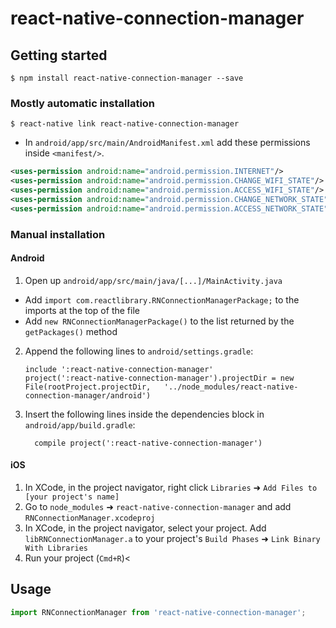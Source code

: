 
# react-native-connection-manager

## Getting started

`$ npm install react-native-connection-manager --save`

### Mostly automatic installation

`$ react-native link react-native-connection-manager`

* In `android/app/src/main/AndroidManifest.xml` add these permissions inside `<manifest/>`.

```xml
<uses-permission android:name="android.permission.INTERNET"/>
<uses-permission android:name="android.permission.CHANGE_WIFI_STATE"/>
<uses-permission android:name="android.permission.ACCESS_WIFI_STATE"/>
<uses-permission android:name="android.permission.CHANGE_NETWORK_STATE"/>
<uses-permission android:name="android.permission.ACCESS_NETWORK_STATE"/>
```

### Manual installation

#### Android

1. Open up `android/app/src/main/java/[...]/MainActivity.java`
  - Add `import com.reactlibrary.RNConnectionManagerPackage;` to the imports at the top of the file
  - Add `new RNConnectionManagerPackage()` to the list returned by the `getPackages()` method
2. Append the following lines to `android/settings.gradle`:
  	```
  	include ':react-native-connection-manager'
  	project(':react-native-connection-manager').projectDir = new File(rootProject.projectDir, 	'../node_modules/react-native-connection-manager/android')
  	```
3. Insert the following lines inside the dependencies block in `android/app/build.gradle`:
  	```
      compile project(':react-native-connection-manager')
  	```

#### iOS

1. In XCode, in the project navigator, right click `Libraries` ➜ `Add Files to [your project's name]`
2. Go to `node_modules` ➜ `react-native-connection-manager` and add `RNConnectionManager.xcodeproj`
3. In XCode, in the project navigator, select your project. Add `libRNConnectionManager.a` to your project's `Build Phases` ➜ `Link Binary With Libraries`
4. Run your project (`Cmd+R`)<

## Usage
```javascript
import RNConnectionManager from 'react-native-connection-manager';
```
  